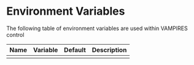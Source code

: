 # Environment Variables

The following table of environment variables are used within VAMPIRES control

| Name | Variable | Default | Description |
|:-:|:-:|:-:|:-|
|  | | | |